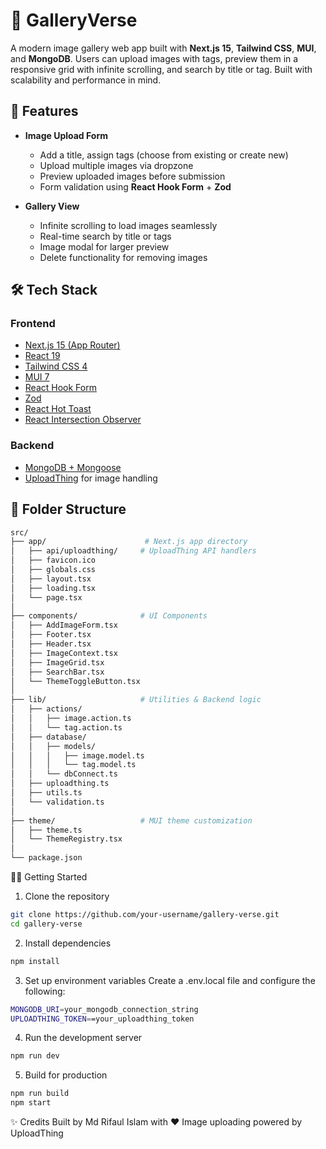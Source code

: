 # 📸 GalleryVerse

A modern image gallery web app built with **Next.js 15**, **Tailwind CSS**, **MUI**, and **MongoDB**. Users can upload images with tags, preview them in a responsive grid with infinite scrolling, and search by title or tag. Built with scalability and performance in mind.

## 🚀 Features

- **Image Upload Form**
  - Add a title, assign tags (choose from existing or create new)
  - Upload multiple images via dropzone
  - Preview uploaded images before submission
  - Form validation using **React Hook Form** + **Zod**

- **Gallery View**
  - Infinite scrolling to load images seamlessly
  - Real-time search by title or tags
  - Image modal for larger preview
  - Delete functionality for removing images

## 🛠️ Tech Stack

### Frontend
- [Next.js 15 (App Router)](https://nextjs.org/)
- [React 19](https://react.dev/)
- [Tailwind CSS 4](https://tailwindcss.com/)
- [MUI 7](https://mui.com/)
- [React Hook Form](https://react-hook-form.com/)
- [Zod](https://zod.dev/)
- [React Hot Toast](https://react-hot-toast.com/)
- [React Intersection Observer](https://www.npmjs.com/package/react-intersection-observer)

### Backend
- [MongoDB + Mongoose](https://mongoosejs.com/)
- [UploadThing](https://uploadthing.com/) for image handling

## 📁 Folder Structure
```bash
src/
├── app/                      # Next.js app directory
│   ├── api/uploadthing/     # UploadThing API handlers
│   ├── favicon.ico
│   ├── globals.css
│   ├── layout.tsx
│   ├── loading.tsx
│   └── page.tsx
│
├── components/              # UI Components
│   ├── AddImageForm.tsx
│   ├── Footer.tsx
│   ├── Header.tsx
│   ├── ImageContext.tsx
│   ├── ImageGrid.tsx
│   ├── SearchBar.tsx
│   └── ThemeToggleButton.tsx
│
├── lib/                     # Utilities & Backend logic
│   ├── actions/
│   │   ├── image.action.ts
│   │   └── tag.action.ts
│   ├── database/
│   │   ├── models/
│   │   │   ├── image.model.ts
│   │   │   └── tag.model.ts
│   │   └── dbConnect.ts
│   ├── uploadthing.ts
│   ├── utils.ts
│   └── validation.ts
│
├── theme/                   # MUI theme customization
│   ├── theme.ts
│   └── ThemeRegistry.tsx
│
└── package.json
```

🧑‍💻 Getting Started
1. Clone the repository
 
```bash
git clone https://github.com/your-username/gallery-verse.git
cd gallery-verse
```
2. Install dependencies
```bash
npm install
```
3. Set up environment variables
Create a .env.local file and configure the following:

```bash
MONGODB_URI=your_mongodb_connection_string
UPLOADTHING_TOKEN==your_uploadthing_token
```

4. Run the development server
```bash
npm run dev
```

5. Build for production
```bash
npm run build
npm start
```

✨ Credits
Built by Md Rifaul Islam with ❤️
Image uploading powered by UploadThing
